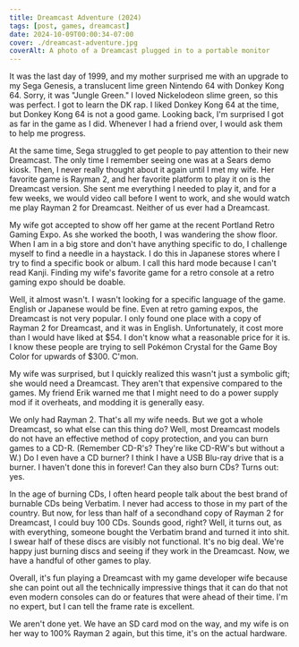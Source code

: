 ```yaml
---
title: Dreamcast Adventure (2024)
tags: [post, games, dreamcast]
date: 2024-10-09T00:00:34-07:00
cover: ./dreamcast-adventure.jpg
coverAlt: A photo of a Dreamcast plugged in to a portable monitor
---
```


It was the last day of 1999, and my mother surprised me with an upgrade to my Sega Genesis, a translucent lime green Nintendo 64 with Donkey Kong 64. Sorry, it was "Jungle Green." I loved Nickelodeon slime green, so this was perfect. I got to learn the DK rap. I liked Donkey Kong 64 at the time, but Donkey Kong 64 is not a good game. Looking back, I'm surprised I got as far in the game as I did. Whenever I had a friend over, I would ask them to help me progress.

At the same time, Sega struggled to get people to pay attention to their new Dreamcast. The only time I remember seeing one was at a Sears demo kiosk. Then, I never really thought about it again until I met my wife. Her favorite game is Rayman 2, and her favorite platform to play it on is the Dreamcast version. She sent me everything I needed to play it, and for a few weeks, we would video call before I went to work, and she would watch me play Rayman 2 for Dreamcast. Neither of us ever had a Dreamcast.

My wife got accepted to show off her game at the recent Portland Retro Gaming Expo. As she worked the booth, I was wandering the show floor. When I am in a big store and don't have anything specific to do, I challenge myself to find a needle in a haystack. I do this in Japanese stores where I try to find a specific book or album. I call this hard mode because I can't read Kanji. Finding my wife's favorite game for a retro console at a retro gaming expo should be doable.

Well, it almost wasn't. I wasn't looking for a specific language of the game. English or Japanese would be fine. Even at retro gaming expos, the Dreamcast is not very popular. I only found one place with a copy of Rayman 2 for Dreamcast, and it was in English. Unfortunately, it cost more than I would have liked at $54. I don't know what a reasonable price for it is. I know these people are trying to sell Pokémon Crystal for the Game Boy Color for upwards of $300. C'mon.

My wife was surprised, but I quickly realized this wasn't just a symbolic gift; she would need a Dreamcast. They aren't that expensive compared to the games. My friend Erik warned me that I might need to do a power supply mod if it overheats, and modding it is generally easy.

We only had Rayman 2. That's all my wife needs. But we got a whole Dreamcast, so what else can this thing do? Well, most Dreamcast models do not have an effective method of copy protection, and you can burn games to a CD-R. (Remember CD-R's? They're like CD-RW's but without a W.) Do I even have a CD burner? I think I have a USB Blu-ray drive that is a burner. I haven't done this in forever! Can they also burn CDs? Turns out: yes.

In the age of burning CDs, I often heard people talk about the best brand of burnable CDs being Verbatim. I never had access to those in my part of the country. But now, for less than half of a secondhand copy of Rayman 2 for Dreamcast, I could buy 100 CDs. Sounds good, right? Well, it turns out, as with everything, someone bought the Verbatim brand and turned it into shit. I swear half of these discs are visibly not functional. It's no big deal. We're happy just burning discs and seeing if they work in the Dreamcast. Now, we have a handful of other games to play.

Overall, it's fun playing a Dreamcast with my game developer wife because she can point out all the technically impressive things that it can do that not even modern consoles can do or features that were ahead of their time. I'm no expert, but I can tell the frame rate is excellent.

We aren't done yet. We have an SD card mod on the way, and my wife is on her way to 100% Rayman 2 again, but this time, it's on the actual hardware.

